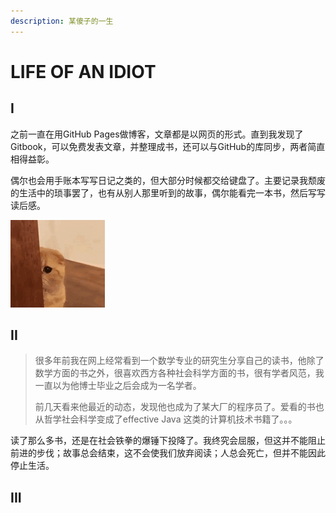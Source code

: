 ```yaml
---
description: 某傻子的一生
---
```


# LIFE OF AN IDIOT

## I

之前一直在用GitHub Pages做博客，文章都是以网页的形式。直到我发现了Gitbook，可以免费发表文章，并整理成书，还可以与GitHub的库同步，两者简直相得益彰。

偶尔也会用手账本写写日记之类的，但大部分时候都交给键盘了。主要记录我颓废的生活中的琐事罢了，也有从别人那里听到的故事，偶尔能看完一本书，然后写写读后感。

![](.gitbook/assets/IMG_4377.GIF)

## II

> 很多年前我在网上经常看到一个数学专业的研究生分享自己的读书，他除了数学方面的书之外，很喜欢西方各种社会科学方面的书，很有学者风范，我一直以为他博士毕业之后会成为一名学者。
>
> 前几天看来他最近的动态，发现他也成为了某大厂的程序员了。爱看的书也从哲学社会科学变成了effective Java 这类的计算机技术书籍了。。。

读了那么多书，还是在社会铁拳的爆锤下投降了。我终究会屈服，但这并不能阻止前进的步伐；故事总会结束，这不会使我们放弃阅读；人总会死亡，但并不能因此停止生活。

## III





